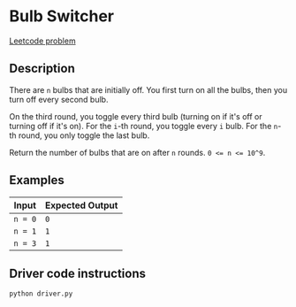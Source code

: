 # Bulb Switcher

[Leetcode problem](https://leetcode.com/problems/bulb-switcher/)

## Description

There are `n` bulbs that are initially off. You first turn on all the bulbs,
then you turn off every second bulb.

On the third round, you toggle every third bulb (turning on if it's off or
turning off if it's on). For the `i`-th round, you toggle every `i` bulb. For
the `n`-th round, you only toggle the last bulb.

Return the number of bulbs that are on after `n` rounds. `0 <= n <= 10^9`.

## Examples

| Input | Expected Output |
| ----- | --------------- |
| `n = 0` | `0` |
| `n = 1` | `1` |
| `n = 3` | `1` |

## Driver code instructions

```
python driver.py
```
